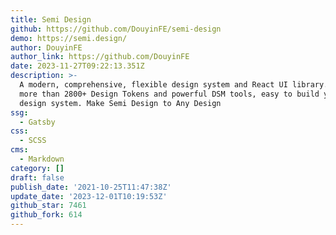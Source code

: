 ```yaml
---
title: Semi Design
github: https://github.com/DouyinFE/semi-design
demo: https://semi.design/
author: DouyinFE
author_link: https://github.com/DouyinFE
date: 2023-11-27T09:22:13.351Z
description: >-
  A modern, comprehensive, flexible design system and React UI library. Provide
  more than 2800+ Design Tokens and powerful DSM tools, easy to build your own
  design system. Make Semi Design to Any Design
ssg:
  - Gatsby
css:
  - SCSS
cms:
  - Markdown
category: []
draft: false
publish_date: '2021-10-25T11:47:38Z'
update_date: '2023-12-01T10:19:53Z'
github_star: 7461
github_fork: 614
---
```

